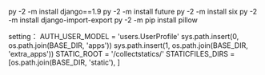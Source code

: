 py -2 -m install django==1.9
py -2 -m install future
py -2 -m install six
py -2 -m install django-import-export
py -2 -m pip install pillow

setting：
    AUTH_USER_MODEL = 'users.UserProfile'
    sys.path.insert(0, os.path.join(BASE_DIR, 'apps'))
    sys.path.insert(1, os.path.join(BASE_DIR, 'extra_apps'))
    STATIC_ROOT = '/collectstatics/'
    STATICFILES_DIRS = [os.path.join(BASE_DIR, 'static'), ]